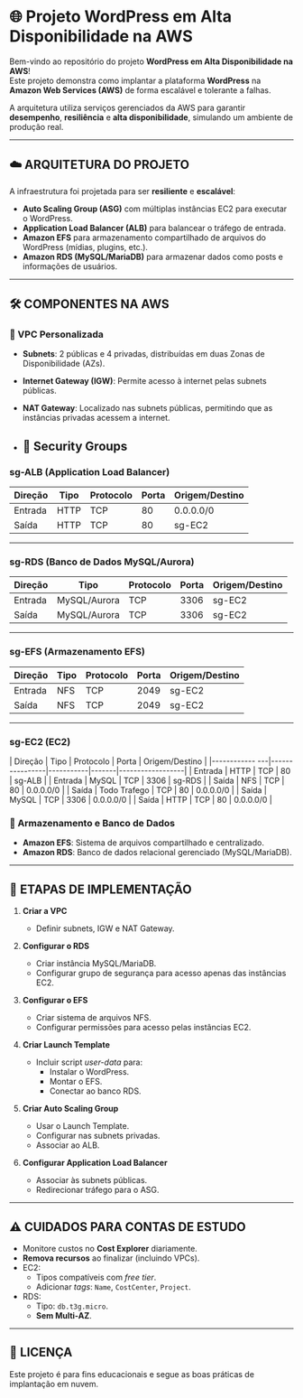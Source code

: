 # 🌐 Projeto WordPress em Alta Disponibilidade na AWS

Bem-vindo ao repositório do projeto **WordPress em Alta Disponibilidade na AWS**!  
Este projeto demonstra como implantar a plataforma **WordPress** na **Amazon Web Services (AWS)** de forma escalável e tolerante a falhas.

A arquitetura utiliza serviços gerenciados da AWS para garantir **desempenho**, **resiliência** e **alta disponibilidade**, simulando um ambiente de produção real.

---

## ☁️ ARQUITETURA DO PROJETO

A infraestrutura foi projetada para ser **resiliente** e **escalável**:

- **Auto Scaling Group (ASG)** com múltiplas instâncias EC2 para executar o WordPress.
- **Application Load Balancer (ALB)** para balancear o tráfego de entrada.
- **Amazon EFS** para armazenamento compartilhado de arquivos do WordPress (mídias, plugins, etc.).
- **Amazon RDS (MySQL/MariaDB)** para armazenar dados como posts e informações de usuários.

---

## 🛠️ COMPONENTES NA AWS

### 🔹 VPC Personalizada
- **Subnets**: 2 públicas e 4 privadas, distribuídas em duas Zonas de Disponibilidade (AZs).
- **Internet Gateway (IGW)**: Permite acesso à internet pelas subnets públicas.
- **NAT Gateway**: Localizado nas subnets públicas, permitindo que as instâncias privadas acessem a internet.

- ## 🔐 Security Groups

### sg-ALB (Application Load Balancer)
| Direção        | Tipo   | Protocolo | Porta | Origem/Destino   |
|----------------|--------|-----------|-------|------------------|
| Entrada        | HTTP   |    TCP    | 80    |    0.0.0.0/0     |
| Saída          | HTTP   |    TCP    | 80    |     sg-EC2       |

---

### sg-RDS (Banco de Dados MySQL/Aurora)
| Direção        | Tipo          | Protocolo | Porta | Origem/Destino |
|----------------|---------------|-----------|-------|----------------|
| Entrada        | MySQL/Aurora  |    TCP    | 3306  |    sg-EC2      |
| Saída          | MySQL/Aurora  |    TCP    | 3306  |    sg-EC2      |

---

### sg-EFS (Armazenamento EFS)
| Direção        | Tipo  | Protocolo | Porta | Origem/Destino   |
|----------------|-------|-----------|-------|------------------|
| Entrada        | NFS   |    TCP    | 2049  |    sg-EC2        |
| Saída          | NFS   |    TCP    | 2049  |    sg-EC2        |

---

### sg-EC2 (EC2)
| Direção        |      Tipo      | Protocolo | Porta | Origem/Destino   |
|------------ ---|----------------|-----------|-------|------------------|
| Entrada        |      HTTP      |    TCP    |   80  |    sg-ALB        |
| Entrada        |      MySQL     |    TCP    |  3306 |    sg-RDS        |
| Saída          |       NFS      |    TCP    |   80  |    0.0.0.0/0     |
| Saída          |  Todo Trafego  |    TCP    |   80  |    0.0.0.0/0     |
| Saída          |      MySQL     |    TCP    |  3306 |    0.0.0.0/0     |
| Saída          |      HTTP      |    TCP    |   80  |    0.0.0.0/0     |


### 🔹 Armazenamento e Banco de Dados
- **Amazon EFS**: Sistema de arquivos compartilhado e centralizado.
- **Amazon RDS**: Banco de dados relacional gerenciado (MySQL/MariaDB).

---

## 🚀 ETAPAS DE IMPLEMENTAÇÃO

1. **Criar a VPC**
   - Definir subnets, IGW e NAT Gateway.

2. **Configurar o RDS**
   - Criar instância MySQL/MariaDB.
   - Configurar grupo de segurança para acesso apenas das instâncias EC2.

3. **Configurar o EFS**
   - Criar sistema de arquivos NFS.
   - Configurar permissões para acesso pelas instâncias EC2.

4. **Criar Launch Template**
   - Incluir script *user-data* para:
     - Instalar o WordPress.
     - Montar o EFS.
     - Conectar ao banco RDS.

5. **Criar Auto Scaling Group**
   - Usar o Launch Template.
   - Configurar nas subnets privadas.
   - Associar ao ALB.

6. **Configurar Application Load Balancer**
   - Associar às subnets públicas.
   - Redirecionar tráfego para o ASG.

---

## ⚠️ CUIDADOS PARA CONTAS DE ESTUDO

- Monitore custos no **Cost Explorer** diariamente.
- **Remova recursos** ao finalizar (incluindo VPCs).
- EC2:
  - Tipos compatíveis com *free tier*.
  - Adicionar *tags*: `Name`, `CostCenter`, `Project`.
- RDS:
  - Tipo: `db.t3g.micro`.
  - **Sem Multi-AZ**.

---

## 📜 LICENÇA
Este projeto é para fins educacionais e segue as boas práticas de implantação em nuvem.
